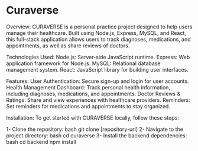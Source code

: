 # Curaverse

Overview:
CURAVERSE is a personal practice project designed to help users manage their healthcare. Built using Node.js, Express, MySQL, and React, this full-stack application allows users to track diagnoses, medications, and appointments, as well as share reviews of doctors.

Technologies Used:
Node.js: Server-side JavaScript runtime.
Express: Web application framework for Node.js.
MySQL: Relational database management system.
React: JavaScript library for building user interfaces.

Features:
User Authentication: Secure sign-up and login for user accounts.
Health Management Dashboard: Track personal health information, including diagnoses, medications, and appointments.
Doctor Reviews & Ratings: Share and view experiences with healthcare providers.
Reminders: Set reminders for medications and appointments to stay organized.

Installation:
To get started with CURAVERSE locally, follow these steps:

1- Clone the repository:
bash
git clone [repository-url]
2- Navigate to the project directory:
bash
cd curaverse
3- Install the backend dependencies:
bash
cd backend
npm install

